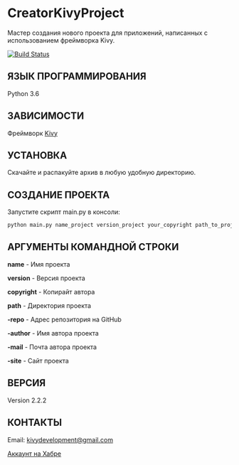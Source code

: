 CreatorKivyProject
==================

Мастер создания нового проекта для приложений, написанных с 
использованием фреймворка Kivy.

[![Build Status](https://travis-ci.org/HeaTTheatR/CreatorKivyProject.svg?branch=master)](https://travis-ci.org/HeaTTheatR/CreatorKivyProject)

ЯЗЫК ПРОГРАММИРОВАНИЯ
---------------------
Python 3.6

ЗАВИСИМОСТИ
-----------
Фреймворк [Kivy](http://kivy.org)

УСТАНОВКА
---------
Скачайте и распакуйте архив в любую удобную директорию.

СОЗДАНИЕ ПРОЕКТА
----------------
Запустите скрипт main.py в консоли:

```python
python main.py name_project version_project your_copyright path_to_project -repo repo_project_on_github -autor name_autor -mail mail_autor -site site_project
```

АРГУМЕНТЫ КОМАНДНОЙ СТРОКИ
--------------------------

**name** - Имя проекта

**version** - Версия проекта

**copyright** - Копирайт автора

**path** - Директория проекта

**-repo** - Адрес репозитория на GitHub

**-author** - Имя автора проекта

**-mail** - Почта автора проекта

**-site** - Сайт проекта

ВЕРСИЯ
------
Version 2.2.2

КОНТАКТЫ
--------
Email: kivydevelopment@gmail.com

[Аккаунт на Хабре](https://habrahabr.ru/users/heattheatr/)
